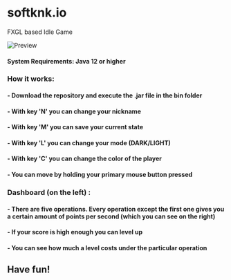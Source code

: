# softknk.io
FXGL based Idle Game

![Preview](https://github.com/softknk/softknk.io/blob/master/preview.png)

#### System Requirements: Java 12 or higher
#### 
###  How it works:
#### 	- Download the repository and execute the .jar file in the bin folder
####	- With key 'N' you can change your nickname
####	- With key 'M' you can save your current state
####  - With key 'L' you can change your mode (DARK/LIGHT)
####  - With key 'C' you can change the color of the player
####  - You can move by holding your primary mouse button pressed
####
###  Dashboard (on the left) :
####  - There are five operations. Every operation except the first one gives you a certain amount of points per second (which you can see on the right)
####	- If your score is high enough you can level up
####	- You can see how much a level costs under the particular operation

## Have fun!
